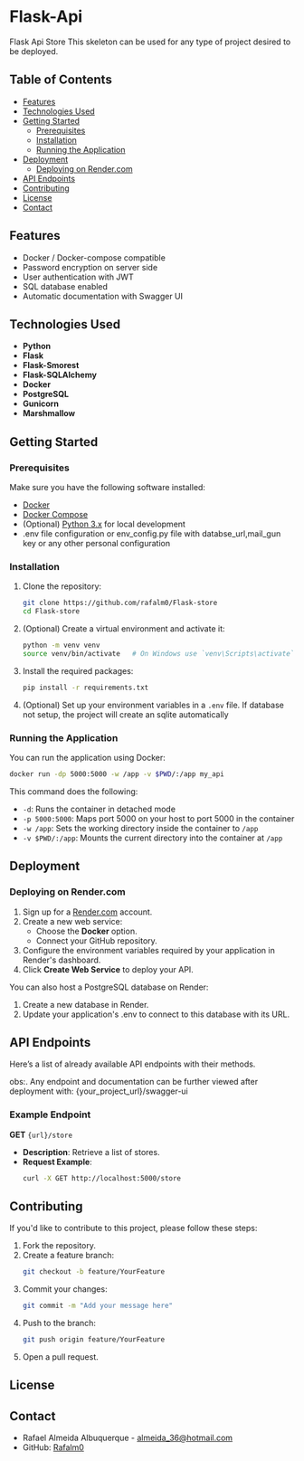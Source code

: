 # Flask-Api

Flask Api Store
This skeleton can be used for any type of project desired to be deployed.

## Table of Contents

- [Features](#features)
- [Technologies Used](#technologies-used)
- [Getting Started](#getting-started)
  - [Prerequisites](#prerequisites)
  - [Installation](#installation)
  - [Running the Application](#running-the-application)
- [Deployment](#deployment)
  - [Deploying on Render.com](#deploying-on-rendercom)
- [API Endpoints](#api-endpoints)
- [Contributing](#contributing)
- [License](#license)
- [Contact](#contact)

## Features

- Docker / Docker-compose compatible
- Password encryption on server side
- User authentication with JWT
- SQL database enabled
- Automatic documentation with Swagger UI

## Technologies Used

- **Python**
- **Flask**
- **Flask-Smorest**
- **Flask-SQLAlchemy**
- **Docker**
- **PostgreSQL**
- **Gunicorn**
- **Marshmallow**


## Getting Started

### Prerequisites

Make sure you have the following software installed:

- [Docker](https://www.docker.com/get-started)
- [Docker Compose](https://docs.docker.com/compose/install/)
- (Optional) [Python 3.x](https://www.python.org/downloads/) for local development
- .env file configuration or env_config.py file with databse_url,mail_gun key or any other personal configuration

### Installation

1. Clone the repository:
    ```bash
    git clone https://github.com/rafalm0/Flask-store
    cd Flask-store
    ```

2. (Optional) Create a virtual environment and activate it:
    ```bash
    python -m venv venv
    source venv/bin/activate   # On Windows use `venv\Scripts\activate`
    ```

3. Install the required packages:
    ```bash
    pip install -r requirements.txt
    ```

4. (Optional) Set up your environment variables in a `.env` file.
    If database not setup, the project will create an sqlite automatically

### Running the Application

You can run the application using Docker:

```bash
docker run -dp 5000:5000 -w /app -v $PWD/:/app my_api
```

This command does the following:
- `-d`: Runs the container in detached mode
- `-p 5000:5000`: Maps port 5000 on your host to port 5000 in the container
- `-w /app`: Sets the working directory inside the container to `/app`
- `-v $PWD/:/app`: Mounts the current directory into the container at `/app`

## Deployment

### Deploying on Render.com

1. Sign up for a [Render.com](https://render.com/) account.
2. Create a new web service:
   - Choose the **Docker** option.
   - Connect your GitHub repository.
3. Configure the environment variables required by your application in Render's dashboard.
4. Click **Create Web Service** to deploy your API.

You can also host a PostgreSQL database on Render:
1. Create a new database in Render.
2. Update your application's .env to connect to this database with its URL.

## API Endpoints


Here’s a list of already available API endpoints with their methods.

obs:. Any endpoint and documentation can be further viewed after deployment with: {your_project_url}/swagger-ui

### Example Endpoint

**GET** `{url}/store`

- **Description**: Retrieve a list of stores.
- **Request Example**:
    ```bash
    curl -X GET http://localhost:5000/store
    ```

## Contributing

If you'd like to contribute to this project, please follow these steps:

1. Fork the repository.
2. Create a feature branch:
    ```bash
    git checkout -b feature/YourFeature
    ```
3. Commit your changes:
    ```bash
    git commit -m "Add your message here"
    ```
4. Push to the branch:
    ```bash
    git push origin feature/YourFeature
    ```
5. Open a pull request.

## License

## Contact

- Rafael Almeida Albuquerque - [almeida_36@hotmail.com](mailto:almeida_36@hotmail.com)
- GitHub: [Rafalm0](https://github.com/rafalm0)
